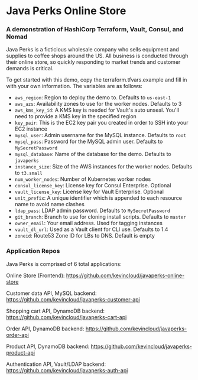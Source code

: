 # Java Perks Online Store

### A demonstration of HashiCorp Terraform, Vault, Consul, and Nomad

Java Perks is a ficticious wholesale company who sells equipment and supplies to coffee shops around the US. All business is conducted through their online store, so quickly responding to market trends and customer demands is critical.

To get started with this demo, copy the terraform.tfvars.example and fill in with your own information. The variables are as follows:

* `aws_region`: Region to deploy the demo to. Defaults to `us-east-1`
* `aws_azs`: Availability zones to use for the worker nodes. Defaults to 3
* `aws_kms_key_id`: A KMS key is needed for Vault's auto unseal. You'll need to provide a KMS key in the specified region
* `key_pair`: This is the EC2 key pair you created in order to SSH into your EC2 instance
* `mysql_user`: Admin username for the MySQL instance. Defaults to `root`
* `mysql_pass`: Password for the MySQL admin user. Defaults to `MySecretPassword`
* `mysql_database`: Name of the database for the demo. Defaults to `javaperks`
* `instance_size`: Size of the AWS instances for the worker nodes. Defaults to `t3.small`
* `num_worker_nodes`: Number of Kubernetes worker nodes
* `consul_license_key`: License key for Consul Enterprise. Optional
* `vault_license_key`: License key for Vault Enterprise. Optional
* `unit_prefix`: A unique identifier which is appended to each resource name to avoid name clashes
* `ldap_pass`: LDAP admin password. Defaults to `MySecretPassword`
* `git_branch`: Branch to use for cloning install scripts. Defaults to `master`
* `owner_email`: Your email address. Used for tagging instances
* `vault_dl_url`: Used as a Vault client for CLI use. Defaults to 1.4
* `zoneid`: Route53 Zone ID for LBs to DNS. Default is empty

### Application Repos

Java Perks is comprised of 6 total applications:

Online Store (Frontend):
https://github.com/kevincloud/javaperks-online-store

Customer data API, MySQL backend:
https://github.com/kevincloud/javaperks-customer-api

Shopping cart API, DynamoDB backend:
https://github.com/kevincloud/javaperks-cart-api

Order API, DynamoDB backend:
https://github.com/kevincloud/javaperks-order-api

Product API, DynamoDB backend:
https://github.com/kevincloud/javaperks-product-api

Authentication API, Vault/LDAP backend:
https://github.com/kevincloud/javaperks-auth-api
